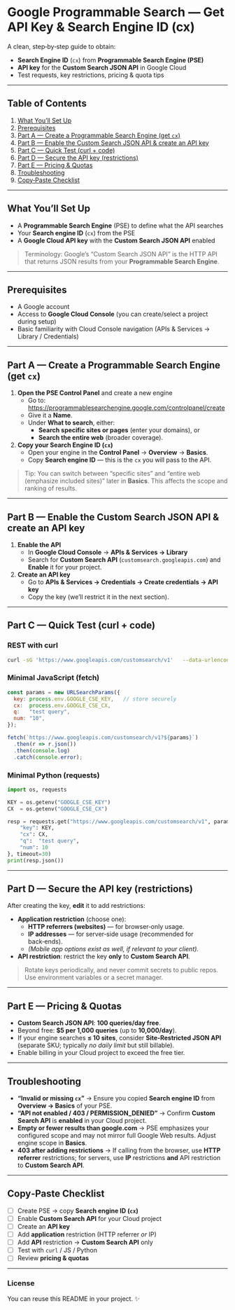 # Google Programmable Search — Get API Key & Search Engine ID (cx)

A clean, step‑by‑step guide to obtain:

- **Search Engine ID** (`cx`) from **Programmable Search Engine (PSE)**
- **API key** for the **Custom Search JSON API** in Google Cloud
- Test requests, key restrictions, pricing & quota tips

---

## Table of Contents

1. [What You’ll Set Up](#what-youll-set-up)
2. [Prerequisites](#prerequisites)
3. [Part A — Create a Programmable Search Engine (get `cx`)](#part-a)
4. [Part B — Enable the Custom Search JSON API & create an API key](#part-b)
5. [Part C — Quick Test (curl + code)](#part-c)
6. [Part D — Secure the API key (restrictions)](#part-d)
7. [Part E — Pricing & Quotas](#part-e)
8. [Troubleshooting](#troubleshooting)
9. [Copy‑Paste Checklist](#checklist)

---

## What You’ll Set Up

- A **Programmable Search Engine** (PSE) to define what the API searches
- Your **Search engine ID** (`cx`) from the PSE
- A **Google Cloud API key** with the **Custom Search JSON API** enabled

> Terminology: Google’s “Custom Search JSON API” is the HTTP API that returns JSON results from your **Programmable Search Engine**.

---

## Prerequisites

- A Google account
- Access to **Google Cloud Console** (you can create/select a project during setup)
- Basic familiarity with Cloud Console navigation (APIs & Services → Library / Credentials)

---

## Part A — Create a Programmable Search Engine (get `cx`) <a id="part-a"></a>

1. **Open the PSE Control Panel** and create a new engine  
   - Go to: https://programmablesearchengine.google.com/controlpanel/create  
   - Give it a **Name**.  
   - Under **What to search**, either:  
     - **Search specific sites or pages** (enter your domains), or  
     - **Search the entire web** (broader coverage).  
2. **Copy your Search Engine ID (`cx`)**  
   - Open your engine in the **Control Panel** → **Overview** → **Basics**.  
   - Copy **Search engine ID** — this is the `cx` you will pass to the API.  

> Tip: You can switch between “specific sites” and “entire web (emphasize included sites)” later in **Basics**. This affects the scope and ranking of results.

---

## Part B — Enable the Custom Search JSON API & create an API key <a id="part-b"></a>

1. **Enable the API**  
   - In **Google Cloud Console** → **APIs & Services → Library**  
   - Search for **Custom Search API** (`customsearch.googleapis.com`) and **Enable** it for your project.  
2. **Create an API key**  
   - Go to **APIs & Services → Credentials → Create credentials → API key**  
   - Copy the key (we’ll restrict it in the next section).

---

## Part C — Quick Test (curl + code) <a id="part-c"></a>

### REST with curl

```bash
curl -sG 'https://www.googleapis.com/customsearch/v1'   --data-urlencode 'key=YOUR_API_KEY'   --data-urlencode 'cx=YOUR_SEARCH_ENGINE_ID'   --data-urlencode 'q=site:example.com test'   --data-urlencode 'num=10'
```

### Minimal JavaScript (fetch)

```js
const params = new URLSearchParams({
  key: process.env.GOOGLE_CSE_KEY,   // store securely
  cx:  process.env.GOOGLE_CSE_CX,
  q:   "test query",
  num: "10",
});

fetch(`https://www.googleapis.com/customsearch/v1?${params}`)
  .then(r => r.json())
  .then(console.log)
  .catch(console.error);
```

### Minimal Python (requests)

```python
import os, requests

KEY = os.getenv("GOOGLE_CSE_KEY")
CX  = os.getenv("GOOGLE_CSE_CX")

resp = requests.get("https://www.googleapis.com/customsearch/v1", params={
    "key": KEY,
    "cx": CX,
    "q":  "test query",
    "num": 10
}, timeout=30)
print(resp.json())
```

---

## Part D — Secure the API key (restrictions) <a id="part-d"></a>

After creating the key, **edit** it to add restrictions:

- **Application restriction** (choose one):  
  - **HTTP referrers (websites)** — for browser‑only usage.  
  - **IP addresses** — for server‑side usage (recommended for back‑ends).  
  - *(Mobile app options exist as well, if relevant to your client).*  
- **API restriction**: restrict the key **only** to **Custom Search API**.  

> Rotate keys periodically, and never commit secrets to public repos. Use environment variables or a secret manager.

---

## Part E — Pricing & Quotas <a id="part-e"></a>

- **Custom Search JSON API**: **100 queries/day free**.  
- Beyond free: **$5 per 1,000 queries** (up to **10,000/day**).  
- If your engine searches **≤ 10 sites**, consider **Site‑Restricted JSON API** (separate SKU; typically *no daily limit* but still billable).  
- Enable billing in your Cloud project to exceed the free tier.

---

## Troubleshooting <a id="troubleshooting"></a>

- **“Invalid or missing `cx`”** → Ensure you copied **Search engine ID** from **Overview → Basics** of your PSE.  
- **“API not enabled / 403 / PERMISSION_DENIED”** → Confirm **Custom Search API** is **enabled** in your Cloud project.  
- **Empty or fewer results than google.com** → PSE emphasizes your configured scope and may not mirror full Google Web results. Adjust engine scope in **Basics**.  
- **403 after adding restrictions** → If calling from the browser, use **HTTP referrer** restrictions; for servers, use **IP** restrictions **and** API restriction to **Custom Search API**.

---

## Copy‑Paste Checklist <a id="checklist"></a>

- [ ] Create PSE → copy **Search engine ID (`cx`)**  
- [ ] Enable **Custom Search API** for your Cloud project  
- [ ] Create an **API key**  
- [ ] Add **application** restriction (HTTP referrer *or* IP)  
- [ ] Add **API** restriction → **Custom Search API** only  
- [ ] Test with `curl` / JS / Python  
- [ ] Review **pricing & quotas**

---

### License

You can reuse this README in your project. ✨

